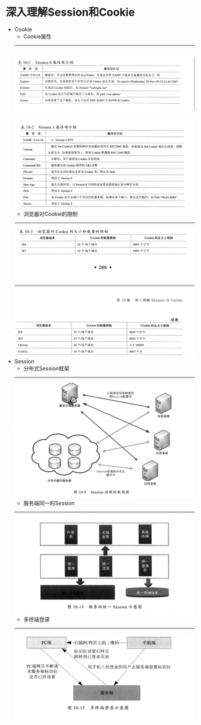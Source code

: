 # 深入理解Session和Cookie
+ Cookie
	+ Cookie属性
	---
	![cookie属性v0](pictures/cookie属性v0.png)
	---
	![cookie属性v1](pictures/cookie属性v1.png)
	+ 浏览器对Cookie的限制
	---
	![浏览器对cookie的限制](pictures/浏览器对cookie的限制.png)
+ Session
	+ 分布式Session框架
	---
	![分布式session框架](pictures/分布式session框架.png)
	+ 服务端同一的Session
	---
	![服务端同一的session](pictures/服务端同一的session.png)
	+ 多终端登录
	---
	![多终端登录](pictures/多终端登录.png)